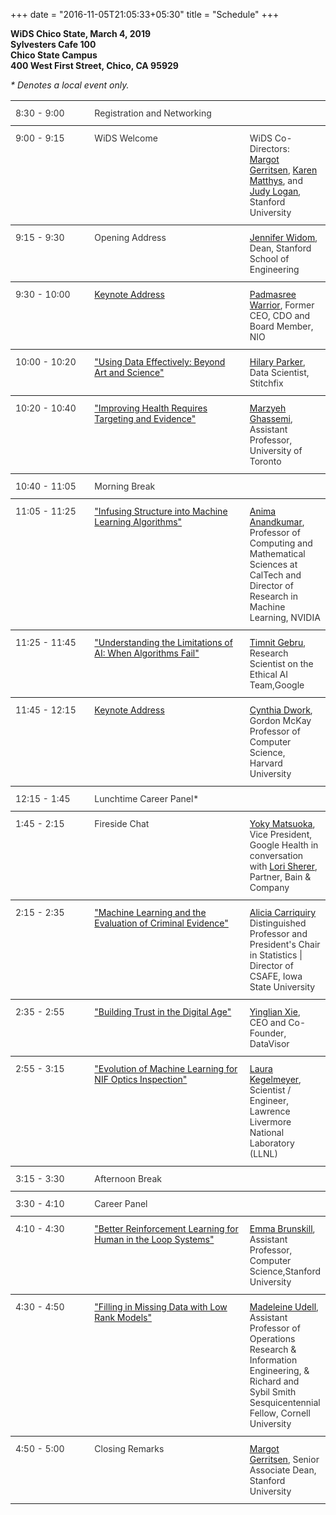 +++
date = "2016-11-05T21:05:33+05:30"
title = "Schedule"
+++

**WiDS Chico State, March 4, 2019**  
**Sylvesters Cafe 100**  
**Chico State Campus**  
**400 West First Street, Chico, CA 95929**

<p>

_* Denotes a local event only._

<style type="text/css">
.tg {border-collapse:collapse;border-spacing:0}
.tg td{font-size:14px;padding:11px 8px;border-style:solid;border-width:0px;overflow:hidden;word-break:normal;border-top-width:1px;border-bottom-width:1px;border-color:#ccc;color:#333;}
.tg .tg-time{width:120px;border-color:inherit;text-align:left;vertical-align:top}
.tg .tg-item{width:250px;border-color:inherit;text-align:left;vertical-align:top}
.tg .tg-0pky{border-color:inherit;text-align:left;vertical-align:top}

</style>
<table class="tg">
  <tr>
    <td class="tg-time">8:30 - 9:00</th>
    <td class="tg-item">Registration and Networking</th>
    <td class="tg-0pky"></th>
  </tr>
  <tr>
    <td class="tg-time">9:00 - 9:15</td>
    <td class="tg-item">WiDS Welcome </td>
    <td class="tg-0pky">WiDS Co-Directors: <a href="https://www.widsconference.org/margot-gerritsen-2019.html">Margot Gerritsen</a>, <a href="https://www.linkedin.com/in/karen-matthys-1a45652/">Karen Matthys</a>, and <a href="https://www.linkedin.com/in/judylogan/">Judy Logan</a>, Stanford University</td>
  </tr>
  <tr>
    <td class="tg-time">9:15 - 9:30</td>
    <td class="tg-item">Opening Address</td>
    <td class="tg-0pky"><a href="https://www.widsconference.org/jennifer-widom1.html">Jennifer Widom</a>, Dean, Stanford School of Engineering<br></td>
  </tr>
  <tr>
    <td class="tg-time">9:30 - 10:00</td>
    <td class="tg-item"><a href="https://www.widsconference.org/padmasree-warrior.html#keynote">Keynote Address</a></td>
    <td class="tg-0pky"><a href="https://www.widsconference.org/padmasree-warrior.html">Padmasree Warrior</a>, Former CEO, CDO and Board Member, NIO</td>
  </tr>
  <tr>
    <td class="tg-time">10:00 - 10:20</td>
    <td class="tg-item"><a href="https://www.widsconference.org/hilary-parker.html#using%20data">"Using Data Effectively: Beyond</a> <a href="https://www.widsconference.org/hilary-parker.html#using%20data">Art and Science"</a></td>
    <td class="tg-0pky"><a href="https://www.widsconference.org/hilary-parker.html">Hilary Parker</a>, Data Scientist, Stitchfix</td>
  </tr>
  <tr>
    <td class="tg-time">10:20 - 10:40</td>
    <td class="tg-item"><a href="https://www.widsconference.org/marzyeh-ghassemi.html#improving">"Improving Health Requires Targeting and Evidence"</a></td>
    <td class="tg-0pky"><a href="https://www.widsconference.org/marzyeh-ghassemi.html">Marzyeh Ghassemi</a>, Assistant Professor, University of Toronto</td>
  </tr>
  <tr>
    <td class="tg-time">10:40 - 11:05</td>
    <td class="tg-item">Morning Break</td>
    <td class="tg-0pky"></td>
  </tr>
  <tr>
    <td class="tg-time">11:05 - 11:25</td>
    <td class="tg-item"><a href="https://www.widsconference.org/anima-anandkumar.html#infusing">"Infusing Structure into Machine Learning Algorithms"</a></td>
    <td class="tg-0pky"><a href="https://www.widsconference.org/anima-anandkumar.html">Anima Anandkumar</a>, Professor of Computing and Mathematical Sciences at CalTech and Director of Research in Machine Learning, NVIDIA<br></td>
  </tr>
  <tr>
    <td class="tg-time">11:25 - 11:45</td>
    <td class="tg-item"><a href="https://www.widsconference.org/timnit-gebru.html#understanding">"Understanding the Limitations of AI: When Algorithms Fail"</a></td>
    <td class="tg-0pky"><a href="https://www.widsconference.org/timnit-gebru.html">Timnit Gebru</a>, Research Scientist on the Ethical AI Team,Google</td>
  </tr>
  <tr>
    <td class="tg-time">11:45 - 12:15</td>
    <td class="tg-item"><a href="https://www.widsconference.org/cynthia-dwork.html#full%20circle">Keynote Address</a></td>
    <td class="tg-0pky"><a href="https://www.widsconference.org/cynthia-dwork.html">Cynthia Dwork</a>, Gordon McKay Professor of Computer Science, Harvard University</td>
  </tr>
  <tr>
    <td class="tg-time">12:15 - 1:45</td>
    <td class="tg-item">Lunchtime Career Panel* </td>
    <td class="tg-0pky"></td>
  </tr>
  <tr>
    <td class="tg-time">1:45 - 2:15</td>
    <td class="tg-item">Fireside Chat </td>
    <td class="tg-0pky"><a href="https://www.widsconference.org/yoky-matsuoka.html">Yoky Matsuoka</a>, Vice President, Google Health in conversation with <a href="https://www.widsconference.org/lori-sherer.html">Lori Sherer</a>, Partner, Bain &amp; Company</td>
  </tr>
    <tr>
    <td class="tg-time">2:15 - 2:35</td>
    <td class="tg-item"><a href="https://www.widsconference.org/alicia-carriquiry.html#machine">"Machine Learning and the Evaluation of Criminal Evidence"</a></td>
    <td class="tg-0pky"><a href="https://www.widsconference.org/alicia-carriquiry.html">Alicia Carriquiry </a> Distinguished Professor and President's Chair in Statistics | Director of CSAFE, Iowa State University</td>
  </tr>
  <tr>
    <td class="tg-time">2:35 - 2:55</td>
    <td class="tg-item"><a href="https://www.widsconference.org/yinglian-xie.html#building%20trust">"Building Trust in the Digital Age"</a></td>
    <td class="tg-0pky"><a href="https://www.widsconference.org/yinglian-xie.html">Yinglian Xie</a>, CEO and Co-Founder, DataVisor</td>
  </tr>
  <tr>
    <td class="tg-time">2:55 - 3:15</td>
    <td class="tg-0pky"><a href="https://www.widsconference.org/laura-kegelmeyer.html#evolution">"Evolution of Machine Learning for NIF Optics Inspection"</a></td>
    <td class="tg-0pky"><a href="https://www.widsconference.org/laura-kegelmeyer.html">Laura Kegelmeyer</a>, Scientist / Engineer, Lawrence Livermore National Laboratory (LLNL)</td>
  </tr>
  <tr>
    <td class="tg-time">3:15 - 3:30</td>
    <td class="tg-item">Afternoon Break</td>
    <td class="tg-0pky"></td>
  </tr>
  <tr>
    <td class="tg-time">3:30 - 4:10</td>
    <td class="tg-item">Career Panel</td>
    <td class="tg-0pky"></td>
  </tr>
  <tr>
    <td class="tg-time">4:10 - 4:30</td>
    <td class="tg-item"><a href="https://www.widsconference.org/emma-brunskill.html#better">"Better Reinforcement Learning for Human in the Loop Systems"</a></td>
    <td class="tg-0pky"><a href="https://www.widsconference.org/emma-brunskill.html">Emma Brunskill</a>, Assistant Professor, Computer Science,Stanford University</td>
  </tr>
  <tr>
    <td class="tg-time">4:30 - 4:50</td>
    <td class="tg-item"><a href="https://www.widsconference.org/madeleine-udell.html#filling%20in">"Filling in Missing Data with Low Rank Models"</a></td>
    <td class="tg-0pky"><a href="https://www.widsconference.org/madeleine-udell.html">Madeleine Udell</a>, Assistant Professor of Operations Research &amp; Information Engineering, &amp; Richard and Sybil Smith Sesquicentennial Fellow, Cornell University</td>
  </tr>
  <tr>
    <td class="tg-time">4:50 - 5:00</td>
    <td class="tg-item">Closing Remarks</td>
    <td class="tg-0pky"><a href="https://www.widsconference.org/margot-gerritsen-2019.html">Margot Gerritsen</a>, Senior Associate Dean, Stanford University</td>
  </tr>
</table>